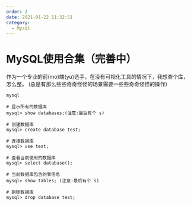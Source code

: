 ```yaml
---
order: 2
date: 2021-01-22 11:32:51
category:
  - Mysql
---
```


# MySQL使用合集（完善中）

作为一个专业的前(mo)端(yu)选手，在没有可视化工具的情况下，我想查个库，怎么整。
(总是有那么些些奇奇怪怪的场景需要一些些奇奇怪怪的操作)

```linux
mysql

# 显示所有的数据库
mysql> show databases;(注意:最后有个 s)

# 创建数据库
mysql> create database test;

# 连接数据库
mysql> use test;

# 查看当前使用的数据库
mysql> select database();

# 当前数据库包含的表信息
mysql> show tables; (注意:最后有个 s)

# 删除数据库
mysql> drop database test;
```
